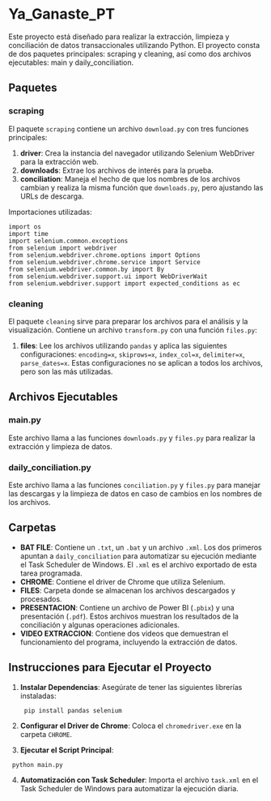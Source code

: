 # Ya_Ganaste_PT
Este proyecto está diseñado para realizar la extracción, limpieza y conciliación de datos transaccionales utilizando Python. El proyecto consta de dos paquetes principales: scraping y cleaning, así como dos archivos ejecutables: main y daily_conciliation.


## Paquetes

### scraping

El paquete `scraping` contiene un archivo `download.py` con tres funciones principales:

1.  **driver**: Crea la instancia del navegador utilizando Selenium WebDriver para la extracción web.
2.  **downloads**: Extrae los archivos de interés para la prueba.
3.  **conciliation**: Maneja el hecho de que los nombres de los archivos cambian y realiza la misma función que `downloads.py`, pero ajustando las URLs de descarga.

Importaciones utilizadas:

    import os
    import time
    import selenium.common.exceptions
    from selenium import webdriver
    from selenium.webdriver.chrome.options import Options
    from selenium.webdriver.chrome.service import Service
    from selenium.webdriver.common.by import By
    from selenium.webdriver.support.ui import WebDriverWait
    from selenium.webdriver.support import expected_conditions as ec
### cleaning

El paquete `cleaning` sirve para preparar los archivos para el análisis y la visualización. Contiene un archivo `transform.py` con una función `files.py`:

1.  **files**: Lee los archivos utilizando `pandas` y aplica las siguientes configuraciones: `encoding=x`, `skiprows=x`, `index_col=x`, `delimiter=x`, `parse_dates=x`. Estas configuraciones no se aplican a todos los archivos, pero son las más utilizadas.

## Archivos Ejecutables

### main.py

Este archivo llama a las funciones `downloads.py` y `files.py` para realizar la extracción y limpieza de datos.

### daily_conciliation.py

Este archivo llama a las funciones `conciliation.py` y `files.py` para manejar las descargas y la limpieza de datos en caso de cambios en los nombres de los archivos.

## Carpetas

-   **BAT FILE**: Contiene un `.txt`, un `.bat` y un archivo `.xml`. Los dos primeros apuntan a `daily_conciliation` para automatizar su ejecución mediante el Task Scheduler de Windows. El `.xml` es el archivo exportado de esta tarea programada.
-   **CHROME**: Contiene el driver de Chrome que utiliza Selenium.
-   **FILES**: Carpeta donde se almacenan los archivos descargados y procesados.
-   **PRESENTACION**: Contiene un archivo de Power BI (`.pbix`) y una presentación (`.pdf`). Estos archivos muestran los resultados de la conciliación y algunas operaciones adicionales.
-   **VIDEO EXTRACCION**: Contiene dos videos que demuestran el funcionamiento del programa, incluyendo la extracción de datos.

## Instrucciones para Ejecutar el Proyecto

1.  **Instalar Dependencias**: Asegúrate de tener las siguientes librerías instaladas:

    ` pip install pandas selenium`


2.    **Configurar el Driver de Chrome**: Coloca el `chromedriver.exe` en la carpeta `CHROME`.
3.  **Ejecutar el Script Principal**:

   ` python main.py`

4. **Automatización con Task Scheduler**: Importa el archivo `task.xml` en el Task Scheduler de Windows para automatizar la ejecución diaria.

